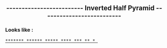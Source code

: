 
<h2 align="center" > -------------------------  Inverted Half Pyramid  -------------------------- </h2>


### Looks like :


  <a target="_blank" href="tryit.asp?filename=trycss_text"><pre>
               *******
               ******
               *****
               ****
               ***
               **
               *
  </pre></a>
  
